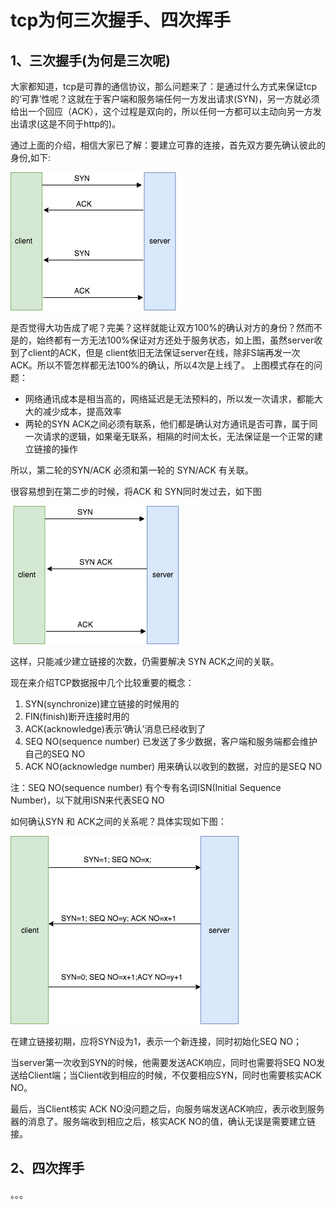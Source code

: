# **tcp为何三次握手、四次挥手**

## 1、三次握手(为何是三次呢)

​	大家都知道，tcp是可靠的通信协议，那么问题来了：是通过什么方式来保证tcp的‘可靠’性呢？这就在于客户端和服务端任何一方发出请求(SYN)，另一方就必须给出一个回应（ACK），这个过程是双向的，所以任何一方都可以主动向另一方发出请求(这是不同于http的)。

​	通过上面的介绍，相信大家已了解：要建立可靠的连接，首先双方要先确认彼此的身份,如下:

![tcp4](../images/tcp4.png)

​    是否觉得大功告成了呢？完美？这样就能让双方100%的确认对方的身份？然而不是的，始终都有一方无法100%保证对方还处于服务状态，如上图，虽然server收到了client的ACK，但是 client依旧无法保证server在线，除非S端再发一次ACK。所以不管怎样都无法100%的确认，所以4次是上线了。
  上图模式存在的问题：

- 网络通讯成本是相当高的，网络延迟是无法预料的，所以发一次请求，都能大大的减少成本，提高效率
- 两轮的SYN ACK之间必须有联系，他们都是确认对方通讯是否可靠，属于同一次请求的逻辑，如果毫无联系，相隔的时间太长，无法保证是一个正常的建立链接的操作

所以，第二轮的SYN/ACK 必须和第一轮的 SYN/ACK 有关联。

很容易想到在第二步的时候，将ACK 和 SYN同时发过去，如下图

​						            ![tcp3](../images/tcp3.png)

这样，只能减少建立链接的次数，仍需要解决 SYN ACK之间的关联。

现在来介绍TCP数据报中几个比较重要的概念：

1. SYN(synchronize)建立链接的时候用的
2. FIN(finish)断开连接时用的
3. ACK(acknowledge)表示‘确认’消息已经收到了
4. SEQ NO(sequence number) 已发送了多少数据，客户端和服务端都会维护自己的SEQ NO
5. ACK NO(acknowledge number) 用来确认以收到的数据，对应的是SEQ NO

注：SEQ NO(sequence number) 有个专有名词ISN(Initial Sequence Number)，以下就用ISN来代表SEQ NO

如何确认SYN 和 ACK之间的关系呢？具体实现如下图：

![](../images/tcp5.png)

在建立链接初期，应将SYN设为1，表示一个新连接，同时初始化SEQ NO；

当server第一次收到SYN的时候，他需要发送ACK响应，同时也需要将SEQ NO发送给Client端；当Client收到相应的时候，不仅要相应SYN，同时也需要核实ACK NO。

最后，当Client核实 ACK NO没问题之后，向服务端发送ACK响应，表示收到服务器的消息了。服务端收到相应之后，核实ACK NO的值，确认无误是需要建立链接。



## 2、四次挥手

。。。